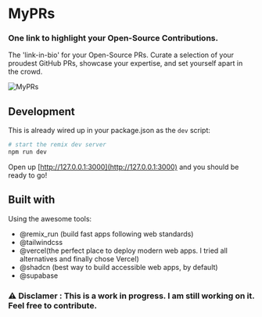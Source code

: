 

# MyPRs
### One link to highlight your Open-Source Contributions.
The 'link-in-bio' for your Open-Source PRs. Curate a selection of your proudest GitHub PRs, showcase your expertise, and set yourself apart in the crowd.

![MyPRs](https://www.myprs.xyz/assets/og-banner.png)
## Development

This is already wired up in your package.json as the `dev` script:

```sh
# start the remix dev server
npm run dev
```

Open up [http://127.0.0.1:3000](http://127.0.0.1:3000) and you should be ready to go!

## Built with
Using the  awesome tools:
- @remix_run (build fast apps following web standards)
- @tailwindcss
- @vercel(the perfect place to deploy modern web apps. I tried all alternatives and finally chose Vercel)
- @shadcn (best way to build accessible web apps, by default)
- @supabase


### ⚠️ Disclamer  : This is a work in progress. I am still working on it. Feel free to contribute.